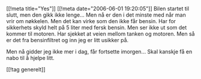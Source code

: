 [[!meta  title="Yes"]]
[[!meta  date="2006-06-01 19:20:05"]]
Bilen startet til slutt, men den gikk ikke lenge... Men nå er den i det minste med når man vrir om nøkkelen. Men det kan virke som den ikke får bensin. Har for sikkerhets skyld helt på 5 liter med fersk bensin. Men ser ikke ut som det kommer til motoren. Har sjekket at veien mellom tanken og motoren. Men så er det fra bensinfiltret og inn jeg er litt usikker på.

Men nå gidder jeg ikke mer i dag, får fortsette imorgen... Skal kanskje få en nabo til å hjelpe litt.

[[!tag  generelt]]